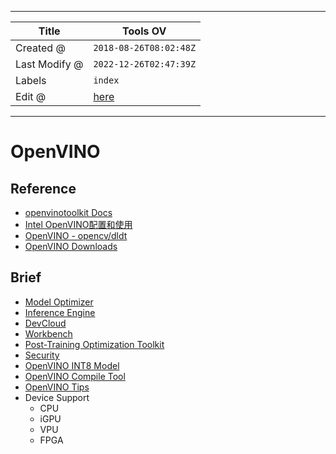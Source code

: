 -----

| Title         | Tools OV                                              |
| ------------- | ----------------------------------------------------- |
| Created @     | `2018-08-26T08:02:48Z`                                |
| Last Modify @ | `2022-12-26T02:47:39Z`                                |
| Labels        | `index`                                               |
| Edit @        | [here](https://github.com/junxnone/aiwiki/issues/185) |

-----

# OpenVINO

## Reference

  - [openvinotoolkit
    Docs](https://docs.openvinotoolkit.org/latest/index.html)
  - [Intel
    OpenVINO配置和使用](https://blog.csdn.net/smallhujiu/article/details/83650755)
  - [OpenVINO - opencv/dldt ](https://github.com/opencv/dldt)
  - [OpenVINO Downloads](https://download.01.org/openvinotoolkit/)

## Brief

  - [Model Optimizer](/OpenVINO_MO)
  - [Inference Engine](/OpenVINO_IE)
  - [DevCloud](/OpenVINO_devcloud)
  - [Workbench](/OpenVINO_Workbench)
  - [Post-Training Optimization Toolkit](/OpenVINO_POT)
  - [Security](/OpenVINO_Security)
  - [OpenVINO INT8 Model](/OpenVINO_INT8_Model)
  - [OpenVINO Compile Tool](/OpenVINO_Compile_Tool)
  - [OpenVINO Tips](/OpenVINO_Tips)
  - Device Support
      - CPU
      - iGPU
      - VPU
      - FPGA
